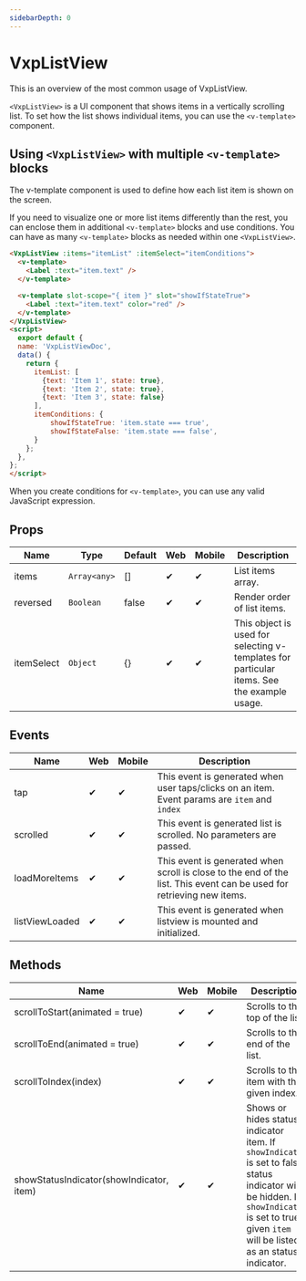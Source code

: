 ```yaml
---
sidebarDepth: 0
---
```


# VxpListView

This is an overview of the most common usage of VxpListView. 

`<VxpListView>` is a UI component that shows items in a vertically scrolling list. To set how the list shows individual items, you can use the `<v-template>` component.

<DocExampleBox :liveDemoMode="true">
<VxpListViewDoc />
</DocExampleBox>

## Using `<VxpListView>` with multiple `<v-template>` blocks

The v-template component is used to define how each list item is shown on the screen.

If you need to visualize one or more list items differently than the rest, you can enclose them in additional `<v-template>` blocks and use conditions. You can have as many `<v-template>` blocks as needed within one `<VxpListView>`.

```html
<VxpListView :items="itemList" :itemSelect="itemConditions">
  <v-template>
    <Label :text="item.text" />
  </v-template>

  <v-template slot-scope="{ item }" slot="showIfStateTrue">
    <Label :text="item.text" color="red" />
  </v-template>
</VxpListView>
<script>
  export default {
  name: 'VxpListViewDoc',
  data() {
    return {
      itemList: [
        {text: 'Item 1', state: true},
        {text: 'Item 2', state: true},
        {text: 'Item 3', state: false}
      ],
      itemConditions: {
          showIfStateTrue: 'item.state === true',
          showIfStateFalse: 'item.state === false',
      }
    };
  },
};
</script>
```

When you create conditions for `<v-template>`, you can use any valid JavaScript expression.

## Props

| Name       | Type         | Default | Web | Mobile | Description |
| ---------- | ------------ | ------- | --- | ------ | ----------- |
| items      | `Array<any>` | []      | ✔   | ✔      | List items array. |
| reversed   | `Boolean`    | false   | ✔   | ✔      | Render order of list items. |
| itemSelect | `Object`     | {}      | ✔   | ✔      | This object is used for selecting v-templates for particular items. See the example usage. |

## Events

| Name          | Web | Mobile | Description |
| ------------- | --- | ------ | ----------- |
| tap           | ✔   | ✔      | This event is generated when user taps/clicks on an item. Event params are `item` and `index`|
| scrolled      | ✔   | ✔      | This event is generated list is scrolled. No parameters are passed.|
| loadMoreItems | ✔   | ✔      | This event is generated when scroll is close to the end of the list. This event can be used for retrieving new items.|
| listViewLoaded | ✔   | ✔      | This event is generated when listview is mounted and initialized. |

## Methods

| Name                                    | Web | Mobile | Description |
| --------------------------------------- | --- | ------ | ----------- |
| scrollToStart(animated = true)          | ✔   | ✔      | Scrolls to the top of the list. |
| scrollToEnd(animated = true)            | ✔   | ✔      | Scrolls to the end of the list.|
| scrollToIndex(index)                    | ✔   | ✔      | Scrolls to the item with the given index. |
| showStatusIndicator(showIndicator, item)| ✔   | ✔      | Shows or hides status indicator item. If `showIndicator` is set to false, status indicator will be hidden. If `showIndicator` is set to true, given `item` will be listed as an status indicator.  |

